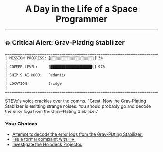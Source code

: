 <h1 align="center">A Day in the Life of a Space Programmer</h1>

---

<h2 id="node-37">💥 Critical Alert: Grav-Plating Stabilizer</h2>

```
========================================================================
| MISSION PROGRESS: [░░░░░░░░░░░░░░░░░░░░] 3%                                  |
| COFFEE LEVEL:     [███████████████████░] 97%                                 |
| SHIP'S AI MOOD:   Pedantic                                                   |
| LOCATION:         Bridge                                                     |
========================================================================
```

STEVe's voice crackles over the comms. "Great. Now the Grav-Plating Stabilizer is emitting strange noises. You should probably go and decode the error logs from the Grav-Plating Stabilizer."



### Your Choices

*   [Attempt to decode the error logs from the Grav-Plating Stabilizer.](./README-0039.md)
*   [File a formal complaint with HR.](./README-0040.md)
*   [Investigate the Holodeck Projector.](./README-0042.md)
